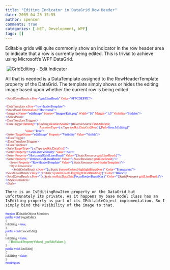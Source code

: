 ```yaml
---
title: "Editing Indicator in DataGrid Row Header"
date: 2009-04-25 15:55
author: spencen
comments: true
categories: [.NET, Development, WPF]
tags: []
---
```



Editable grids will quite commonly show an indicator in the row header area to indicate that a row is currently being edited. This is trivial to achieve using Microsoft’s WPF DataGrid.
  

&#160;![GridEditing - Edit Indicator](/images/GridEditing%20-%20Edit%20Indicator_6.png "GridEditing - Edit Indicator") 
  

All that is needed is a DataTemplate assigned to the RowHeaderTemplate property of the DataGrid. The template simply shows or hides the editing image based upon whether the current row is being edited.
  

<font size="1"><font face="Verdana"><span style="color: blue">&lt;</span><span style="color: #a31515">SolidColorBrush </span><span style="color: red">x</span><span style="color: blue">:</span><span style="color: red">Key</span><span style="color: blue">=&quot;gridLineBrush&quot; </span><span style="color: red">Color</span><span style="color: blue">=&quot;#FFCDEFFE&quot;/&gt;</span></font></font></pre>
<pre class="code"><font size="1"><font face="Verdana"><span style="color: blue">&lt;</span><span style="color: #a31515">DataTemplate </span><span style="color: red">x</span><span style="color: blue">:</span><span style="color: red">Key</span></font></font><font size="1"><font face="Verdana"><span style="color: blue">=&quot;rowHeaderTemplate&quot;&gt;
&lt;</span><span style="color: #a31515">StackPanel </span><span style="color: red">Orientation</span></font></font><font size="1"><font face="Verdana"><span style="color: blue">=&quot;Horizontal&quot;&gt;
&lt;</span><span style="color: #a31515">Image </span><span style="color: red">x</span><span style="color: blue">:</span><span style="color: red">Name</span><span style="color: blue">=&quot;editImage&quot; </span><span style="color: red">Source</span><span style="color: blue">=&quot;Images/Edit.png&quot; </span><span style="color: red">Width</span><span style="color: blue">=&quot;16&quot; </span><span style="color: red">Margin</span><span style="color: blue">=&quot;1,0&quot; </span><span style="color: red">Visibility</span></font></font><font size="1"><font face="Verdana"><span style="color: blue">=&quot;Hidden&quot;/&gt;
&lt;/</span><span style="color: #a31515">StackPanel</span></font></font><font size="1"><font face="Verdana"><span style="color: blue">&gt;
&lt;</span><span style="color: #a31515">DataTemplate.Triggers</span></font></font><font size="1"><font face="Verdana"><span style="color: blue">&gt;
&lt;</span><span style="color: #a31515">DataTrigger </span><span style="color: red">Binding</span><span style="color: blue">=&quot;{</span><span style="color: #a31515">Binding </span><span style="color: red">RelativeSource</span><span style="color: blue">={</span><span style="color: #a31515">RelativeSource </span><span style="color: red">FindAncestor</span></font></font><font size="1"><font face="Verdana"><span style="color: blue">,  
                                           </span><span style="color: red">AncestorType</span><span style="color: blue">={</span><span style="color: #a31515">x</span><span style="color: blue">:</span><span style="color: #a31515">Type </span><span style="color: red">toolkit</span><span style="color: blue">:</span><span style="color: red">DataGridRow</span><span style="color: blue">}},</span><span style="color: red">Path</span></font></font><font size="1"><font face="Verdana"><span style="color: blue">=Item.IsEditing}&quot;   
                         </span><span style="color: red">Value</span></font></font><font size="1"><font face="Verdana"><span style="color: blue">=&quot;True&quot;&gt;
&lt;</span><span style="color: #a31515">Setter </span><span style="color: red">TargetName</span><span style="color: blue">=&quot;editImage&quot; </span><span style="color: red">Property</span><span style="color: blue">=&quot;Visibility&quot; </span><span style="color: red">Value</span></font></font><font size="1"><font face="Verdana"><span style="color: blue">=&quot;Visible&quot;/&gt;
&lt;/</span><span style="color: #a31515">DataTrigger</span></font></font><font size="1"><font face="Verdana"><span style="color: blue">&gt;
&lt;/</span><span style="color: #a31515">DataTemplate.Triggers</span></font></font><font size="1"><font face="Verdana"><span style="color: blue">&gt;
&lt;/</span><span style="color: #a31515">DataTemplate</span></font></font><font size="1"><font face="Verdana"><span style="color: blue">&gt;
&lt;</span><span style="color: #a31515">Style </span><span style="color: red">TargetType</span><span style="color: blue">=&quot;{</span><span style="color: #a31515">x</span><span style="color: blue">:</span><span style="color: #a31515">Type </span><span style="color: red">toolkit</span><span style="color: blue">:</span><span style="color: red">DataGrid</span></font></font><font size="1"><font face="Verdana"><span style="color: blue">}&quot;&gt;
&lt;</span><span style="color: #a31515">Setter </span><span style="color: red">Property</span><span style="color: blue">=&quot;GridLinesVisibility&quot; </span><span style="color: red">Value</span></font></font><font size="1"><font face="Verdana"><span style="color: blue">=&quot;All&quot;/&gt;
&lt;</span><span style="color: #a31515">Setter </span><span style="color: red">Property</span><span style="color: blue">=&quot;HorizontalGridLinesBrush&quot; </span><span style="color: red">Value</span><span style="color: blue">=&quot;{</span><span style="color: #a31515">StaticResource </span><span style="color: red">gridLineBrush</span></font></font><font size="1"><font face="Verdana"><span style="color: blue">}&quot;/&gt;
&lt;</span><span style="color: #a31515">Setter </span><span style="color: red">Property</span><span style="color: blue">=&quot;VerticalGridLinesBrush&quot; </span><span style="color: red">Value</span><span style="color: blue">=&quot;{</span><span style="color: #a31515">StaticResource </span><span style="color: red">gridLineBrush</span></font></font><font size="1"><font face="Verdana"><span style="color: blue">}&quot;/&gt;
<font color="#808080">    &lt;</font></span><font color="#808080"><span style="color: #a31515">Setter </span><span style="color: red">Property</span><span style="color: blue">=&quot;RowHeaderTemplate&quot; </span><span style="color: red">Value</span><span style="color: blue">=&quot;{</span><span style="color: #a31515">StaticResource </span><span style="color: red">rowHeaderTemplate</span></font></font></font><font size="1"><font face="Verdana"><font color="#808080"><span style="color: blue">}&quot;/&gt;
<font color="#808080">    &lt;</font></span></font><font color="#808080"><span style="color: #a31515">Style.Resources</span></font></font></font><font color="#808080"><font size="1"><font face="Verdana"><span style="color: blue">&gt;
</span><span style="color: green">        </span><span style="color: blue">&lt;</span><span style="color: #a31515">SolidColorBrush </span><span style="color: red">x</span><span style="color: blue">:</span><span style="color: red">Key</span><span style="color: blue">=&quot;{</span><span style="color: #a31515">x</span><span style="color: blue">:</span><span style="color: #a31515">Static </span><span style="color: red">SystemColors</span><span style="color: blue">.</span><span style="color: red">HighlightBrushKey</span><span style="color: blue">}&quot; </span><span style="color: red">Color</span></font></font></font><font color="#808080"><font size="1"><font face="Verdana"><span style="color: blue">=&quot;Transparent&quot;/&gt;
&lt;</span><span style="color: #a31515">SolidColorBrush </span><span style="color: red">x</span><span style="color: blue">:</span><span style="color: red">Key</span><span style="color: blue">=&quot;{</span><span style="color: #a31515">x</span><span style="color: blue">:</span><span style="color: #a31515">Static </span><span style="color: red">SystemColors</span><span style="color: blue">.</span><span style="color: red">HighlightTextBrushKey</span><span style="color: blue">}&quot; </span><span style="color: red">Color</span></font></font></font><font color="#808080"><font size="1"><font face="Verdana"><span style="color: blue">=&quot;Black&quot;/&gt;
&lt;</span><span style="color: #a31515">SolidColorBrush </span><span style="color: red">x</span><span style="color: blue">:</span><span style="color: red">Key</span><span style="color: blue">=&quot;{</span><span style="color: #a31515">x</span><span style="color: blue">:</span><span style="color: #a31515">Static </span><span style="color: red">toolkit</span><span style="color: blue">:</span><span style="color: red">DataGrid</span><span style="color: blue">.FocusBorderBrushKey}&quot; </span><span style="color: red">Color</span></font></font></font><font color="#808080"><font size="1"><font face="Verdana"><span style="color: blue">=&quot;{<font color="#800000">StaticResource</font> <font color="#ff0000">gridLineBrush</font>}&quot;/&gt;
&lt;/</span><span style="color: #a31515">Style.Resources</span></font></font></font><font size="1"><font face="Verdana"><span style="color: blue"><font color="#808080">&gt;</font>
&lt;/</span><span style="color: #a31515">Style</span><span style="color: blue">&gt;</span></font></font></pre>

    
    There is an IsEditingRowItem property on the DataGrid but unfortunately its private. As it happens my base model class has an IsEditing property as part of its IEditableObject implementation. So I simply bind the visibility of the image to that.
    
<pre class="code"><font size="1"><font face="Verdana"><span style="color: blue">#region </span>IEditableObject Members
<span style="color: blue">public void </span>BeginEdit()
{
IsEditing = <span style="color: blue">true</span>;
}
<span style="color: blue">public void </span>CancelEdit()
{
IsEditing = <span style="color: blue">false</span>;
</font></font><font size="1"><font face="Verdana"><font color="#008000">    // RollbackPropertyValues( _preEditValues );
</font>}
<span style="color: blue">public void </span>EndEdit()
{
IsEditing = <span style="color: blue">false</span>;
}
<span style="color: blue">#endregion</span></font></font>

<a href="http://11011.net/software/vspaste"></a>

